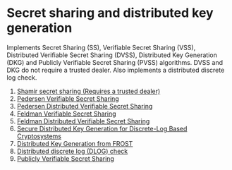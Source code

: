 # Secret sharing and distributed key generation

Implements Secret Sharing (SS), Verifiable Secret Sharing (VSS), Distributed Verifiable Secret Sharing (DVSS), Distributed 
Key Generation (DKG) and Publicly Verifiable Secret Sharing (PVSS) algorithms. DVSS and DKG do not require a trusted dealer. Also implements a distributed discrete log check.


1. [Shamir secret sharing (Requires a trusted dealer)](./src/shamir_ss.rs)
1. [Pedersen Verifiable Secret Sharing](./src/pedersen_vss.rs)
1. [Pedersen Distributed Verifiable Secret Sharing](./src/pedersen_dvss.rs)
1. [Feldman Verifiable Secret Sharing](./src/feldman_vss.rs)
1. [Feldman Distributed Verifiable Secret Sharing](./src/feldman_dvss_dkg.rs)
1. [Secure Distributed Key Generation for Discrete-Log Based Cryptosystems](./src/gennaro_dkg.rs)
1. [Distributed Key Generation from FROST](./src/frost_dkg.rs)
1. [Distributed discrete log (DLOG) check](./src/distributed_dlog_check)
1. [Publicly Verifiable Secret Sharing](./src/baghery_pvss)